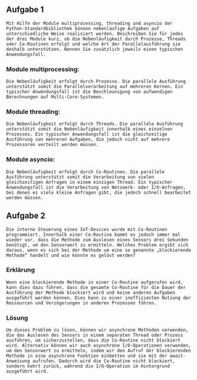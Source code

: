 ## Aufgabe 1
    Mit Hilfe der Module multiprocessing, threading und asyncio der Python-Standardbibliothek können nebenläufige Aufgaben auf unterschiedliche Weise realisiert werden. Beschreiben Sie für jedes der drei Module kurz, ob die Nebenläufigkeit durch Prozesse, Threads oder Co-Routinen erfolgt und welche Art der Parallelausführung sie deshalb unterstützen. Nennen Sie zusätzlich jeweils einen typischen Anwendungsfall.
### Module multiprocessing:
    Die Nebenläufigkeit erfolgt durch Prozesse. Die parallele Ausführung unterstützt somit die Parallelverarbeitung auf mehreren Kernen. Ein typischer Anwendungsfall ist die Beschleunigung von aufwendigen Berechnungen auf Multi-Core-Systemen.

### Module threading:
    Die Nebenläufigkeit erfolgt durch Threads. Die parallele Ausführung unterstützt somit die Nebenläufigkeit innerhalb eines einzelnen Prozesses. Ein typischer Anwendungsfall ist die gleichzeitige Ausführung von mehreren Aufgaben, die jedoch nicht auf mehrere Prozessoren verteilt werden müssen.

### Module asyncio:
    Die Nebenläufigkeit erfolgt durch Co-Routinen. Die parallele Ausführung unterstützt somit die Verarbeitung von vielen gleichzeitigen Anfragen in einem einzigen Thread. Ein typischer Anwendungsfall ist die Verarbeitung von Netzwerk- oder I/O-Anfragen, bei denen es viele kleine Anfragen gibt, die jedoch schnell bearbeitet werden müssen.
## Aufgabe 2
    Die interne Steuerung eines IoT-Devices wurde mit Co-Routinen programmiert. Innerhalb einer Co-Routine kommt es jedoch immer mal wieder vor, dass die Methode zum Auslesen eines Sensors drei Sekunden benötigt, um den Sensorwert zu ermitteln. Welches Problem ergibt sich daraus, wenn es sich bei der Methode um eine so genannte „blockierende Methode“ handelt und wie könnte es gelöst werden?
### Erklärung 
    Wenn eine blockierende Methode in einer Co-Routine aufgerufen wird, kann dies dazu führen, dass die gesamte Co-Routine für die Dauer der Ausführung der Methode blockiert wird und keine anderen Aufgaben ausgeführt werden können. Dies kann zu einer ineffizienten Nutzung der Ressourcen und Verzögerungen in anderen Prozessen führen.

### Lösung
    Um dieses Problem zu lösen, können wir asynchrone Methoden verwenden, die das Auslesen des Sensors in einem separaten Thread oder Prozess ausführen, um sicherzustellen, dass die Co-Routine nicht blockiert wird. Alternativ können wir auch asynchrone I/O-Operationen verwenden, um den Sensorwert zu ermitteln, indem wir den Aufruf der blockierenden Methode in eine asynchrone Funktion einbetten und sie mit der await-Anweisung aufrufen. Dadurch wird die Co-Routine nicht blockiert, sondern kehrt zurück, während die I/O-Operation im Hintergrund ausgeführt wird.